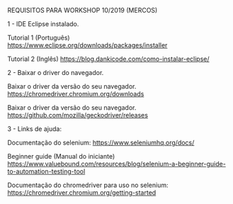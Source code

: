 REQUISITOS PARA WORKSHOP 10/2019 (MERCOS)


1 - IDE Eclipse instalado.

Tutorial 1 (Português)
https://www.eclipse.org/downloads/packages/installer

Tutorial 2 (Inglês)
https://blog.dankicode.com/como-instalar-eclipse/


2 - Baixar o driver do navegador.

Baixar o driver da versão do seu navegador.
https://chromedriver.chromium.org/downloads

Baixar o driver da versão do seu navegador.
https://github.com/mozilla/geckodriver/releases

3 - Links de ajuda:

Documentação do selenium:
https://www.seleniumhq.org/docs/

Beginner guide (Manual do iniciante)
https://www.valuebound.com/resources/blog/selenium-a-beginner-guide-to-automation-testing-tool

Documentação do chromedriver para uso no selenium: 
https://chromedriver.chromium.org/getting-started
